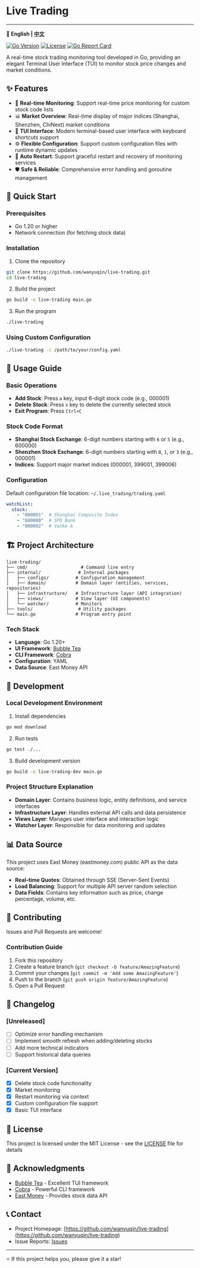 # Live Trading
---

**📖 English | [中文](README_zh.md)**

[![Go Version](https://img.shields.io/badge/Go-1.20+-blue.svg)](https://golang.org)
[![License](https://img.shields.io/badge/License-MIT-green.svg)](LICENSE)
[![Go Report Card](https://goreportcard.com/badge/github.com/wanyuqin/live-trading)](https://goreportcard.com/report/github.com/wanyuqin/live-trading)

A real-time stock trading monitoring tool developed in Go, providing an elegant Terminal User Interface (TUI) to monitor stock price changes and market conditions.

## ✨ Features

- 🚀 **Real-time Monitoring**: Support real-time price monitoring for custom stock code lists
- 📊 **Market Overview**: Real-time display of major indices (Shanghai, Shenzhen, ChiNext) market conditions
- 🎯 **TUI Interface**: Modern terminal-based user interface with keyboard shortcuts support
- ⚙️ **Flexible Configuration**: Support custom configuration files with runtime dynamic updates
- 🔄 **Auto Restart**: Support graceful restart and recovery of monitoring services
- 🛡️ **Safe & Reliable**: Comprehensive error handling and goroutine management

## 🚀 Quick Start

### Prerequisites

- Go 1.20 or higher
- Network connection (for fetching stock data)

### Installation

1. Clone the repository
```bash
git clone https://github.com/wanyuqin/live-trading.git
cd live-trading
```

2. Build the project
```bash
go build -o live-trading main.go
```

3. Run the program
```bash
./live-trading
```

### Using Custom Configuration

```bash
./live-trading -c /path/to/your/config.yaml
```

## 📖 Usage Guide

### Basic Operations

- **Add Stock**: Press `a` key, input 6-digit stock code (e.g., 000001)
- **Delete Stock**: Press `x` key to delete the currently selected stock
- **Exit Program**: Press `Ctrl+C`

### Stock Code Format

- **Shanghai Stock Exchange**: 6-digit numbers starting with `6` or `5` (e.g., 600000)
- **Shenzhen Stock Exchange**: 6-digit numbers starting with `0`, `1`, or `3` (e.g., 000001)
- **Indices**: Support major market indices (000001, 399001, 399006)

### Configuration

Default configuration file location: `~/.live_trading/trading.yaml`

```yaml
watchList:
  stock:
    - "000001"  # Shanghai Composite Index
    - "600000"  # SPD Bank
    - "000002"  # Vanke A
```

## 🏗️ Project Architecture

```
live-trading/
├── cmd/                    # Command line entry
├── internal/              # Internal packages
│   ├── configs/          # Configuration management
│   ├── domain/           # Domain layer (entities, services, repositories)
│   ├── infrastructure/   # Infrastructure layer (API integration)
│   ├── views/            # View layer (UI components)
│   └── watcher/          # Monitors
├── tools/                 # Utility packages
└── main.go               # Program entry point
```

### Tech Stack

- **Language**: Go 1.20+
- **UI Framework**: [Bubble Tea](https://github.com/charmbracelet/bubbletea)
- **CLI Framework**: [Cobra](https://github.com/spf13/cobra)
- **Configuration**: YAML
- **Data Source**: East Money API

## 🔧 Development

### Local Development Environment

1. Install dependencies
```bash
go mod download
```

2. Run tests
```bash
go test ./...
```

3. Build development version
```bash
go build -o live-trading-dev main.go
```

### Project Structure Explanation

- **Domain Layer**: Contains business logic, entity definitions, and service interfaces
- **Infrastructure Layer**: Handles external API calls and data persistence
- **Views Layer**: Manages user interface and interaction logic
- **Watcher Layer**: Responsible for data monitoring and updates

## 📊 Data Source

This project uses East Money (eastmoney.com) public API as the data source:

- **Real-time Quotes**: Obtained through SSE (Server-Sent Events)
- **Load Balancing**: Support for multiple API server random selection
- **Data Fields**: Contains key information such as price, change percentage, volume, etc.

## 🤝 Contributing

Issues and Pull Requests are welcome!

### Contribution Guide

1. Fork this repository
2. Create a feature branch (`git checkout -b feature/AmazingFeature`)
3. Commit your changes (`git commit -m 'Add some AmazingFeature'`)
4. Push to the branch (`git push origin feature/AmazingFeature`)
5. Open a Pull Request

## 📝 Changelog

### [Unreleased]

- [ ] Optimize error handling mechanism
- [ ] Implement smooth refresh when adding/deleting stocks
- [ ] Add more technical indicators
- [ ] Support historical data queries

### [Current Version]

- [x] Delete stock code functionality
- [x] Market monitoring
- [x] Restart monitoring via context
- [x] Custom configuration file support
- [x] Basic TUI interface

## 📄 License

This project is licensed under the MIT License - see the [LICENSE](LICENSE) file for details

## 🙏 Acknowledgments

- [Bubble Tea](https://github.com/charmbracelet/bubbletea) - Excellent TUI framework
- [Cobra](https://github.com/spf13/cobra) - Powerful CLI framework
- [East Money](http://www.eastmoney.com/) - Provides stock data API

## 📞 Contact

- Project Homepage: [https://github.com/wanyuqin/live-trading](https://github.com/wanyuqin/live-trading)
- Issue Reports: [Issues](https://github.com/wanyuqin/live-trading/issues)

---

⭐ If this project helps you, please give it a star!



